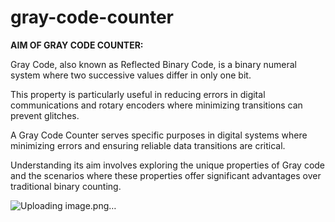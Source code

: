 # gray-code-counter

**AIM OF GRAY CODE COUNTER:**

Gray Code, also known as Reflected Binary Code, is a binary numeral system where two successive 
values differ in only one bit.

This property is particularly useful in reducing errors in digital 
communications and rotary encoders where minimizing transitions can prevent glitches. 

A Gray Code Counter serves specific purposes in digital systems where minimizing errors and 
ensuring reliable data transitions are critical. 

Understanding its aim involves exploring the unique properties of Gray code and the scenarios where these properties offer significant advantages over traditional binary counting. 

![Uploading image.png…]()
